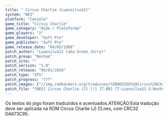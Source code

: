 ```yaml
---
title: " Circus Charlie (Luansilva12)"
system: "NES"
platform: "Console"
game_title: "Circus Charlie"
game_category: "Ação / Plataforma"
game_players: "2"
game_developer: "Soft Pro"
game_publisher: "Soft Pro"
game_release_date: "04/03/1986"
patch_author: "Luansilva12 (aka Green Jerry)"
patch_group: "Nenhum"
patch_site: ""
patch_version: "1.0"
patch_release: "06/01/2018"
patch_type: "IPS"
patch_progress: "???"
patch_images: ["//img.romhackers.org/traducoes/%5BNES%5D%20Circus%20Charlie%20-%20Luansilva12%20-%201.png","//img.romhackers.org/traducoes/%5BNES%5D%20Circus%20Charlie%20-%20Luansilva12%20-%202.png","//img.romhackers.org/traducoes/%5BNES%5D%20Circus%20Charlie%20-%20Luansilva12%20-%203.png"]
patch_file: "[NES] Circus Charlie (J) [!] [T-BR] [T-Luansilva12 G-Nenhum] [V-1.0 A-2018].zip"
---
```

Os textos do jogo foram traduzidos e acentuados.ATENÇÃO:Esta tradução deve ser aplicada na ROM Circus Charlie (J) [!].nes, com CRC32 DA673C95.